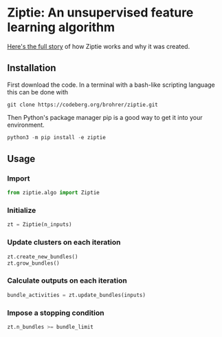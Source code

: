 # Ziptie: An unsupervised feature learning algorithm

[Here's the full story](https://codeberg.org/brohrer/ziptie-paper/raw/branch/main/ziptie.pdf)
of how Ziptie works and why it was created.

## Installation

First download the code.
In a terminal with a bash-like scripting language this can be done with

```
git clone https://codeberg.org/brohrer/ziptie.git
```

Then Python's package manager pip is a good way to get it into your
environment.

```python
python3 -m pip install -e ziptie
```

## Usage

### Import
```python
from ziptie.algo import Ziptie
```

### Initialize
```python
zt = Ziptie(n_inputs)
```

### Update clusters on each iteration
```python
zt.create_new_bundles()
zt.grow_bundles()
```

### Calculate outputs on each iteration
```python
bundle_activities = zt.update_bundles(inputs)
```

### Impose a stopping condition
```python
zt.n_bundles >= bundle_limit
```
